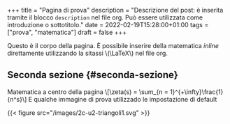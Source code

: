 +++
title = "Pagina di prova"
description = "Descrizione del post: è inserita tramite il blocco `description` nel file org. Può essere utilizzata come introduzione o sottotitolo."
date = 2022-02-19T15:28:00+01:00
tags = ["prova", "matematica"]
draft = false
+++

Questo è il corpo della pagina. È possibile inserire della matematica _inline_ direttamente utilizzando la sitassi \\(\LaTeX\\) nel file org.


## Seconda sezione {#seconda-sezione}

Matematica a centro della pagina \\[\zeta(s) = \sum\_{n = 1}^{+\infty}\frac{1}{n^s}\\] E qualche immagine di prova utilizzado le impostazione di default

{{< figure src="/images/2c-u2-triangoli1.svg" >}}
